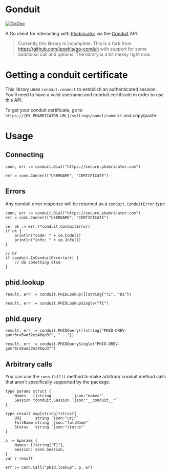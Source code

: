 # Gonduit

[![GoDoc](https://godoc.org/github.com/etcinit/gonduit?status.svg)](https://godoc.org/github.com/etcinit/gonduit)

A Go client for interacting with [Phabricator](http://phabricator.org) via the [Conduit](https://secure.phabricator.com/book/phabdev/article/conduit/) API.

> Currently this library is incomplete. This is a fork from
> https://github.com/jpoehls/go-conduit with support for some additional call
> and options. The library is a bit messy right now.

# Getting a conduit certificate

This library uses `conduit.connect` to establish an authenticated session.
You'll need to have a valid username and conduit certificate in order to use
this API.

To get your conduit certificate, go to
`https://{MY_PHABRICATOR_URL}/settings/panel/conduit` and copy/paste.

# Usage

## Connecting

```
conn, err := conduit.Dial("https://secure.phabricator.com")

err = conn.Connect("USERNAME", "CERTIFICATE")
```

## Errors

Any conduit error response will be returned as a
`conduit.ConduitError` type

```
conn, err := conduit.Dial("https://secure.phabricator.com")
err = conn.Connect("USERNAME", "CERTIFICATE")

ce, ok := err.(*conduit.ConduitError)
if ok {
	println("code: " + ce.Code())
	println("info: " + ce.Info())
}

// Or
if conduit.IsConduitError(err) {
	// do something else
}
```

## phid.lookup

```
result, err := conduit.PHIDLookup([]string{"T1", "D1"})
```

```
result, err := conduit.PHIDLookupSingle("T1")
```

## phid.query

```
result, err := conduit.PHIDQuery([]string{"PHID-DREV-gumr6ra5wm32ez46qo3f", "..."})
```

```
result, err := conduit.PHIDQuerySingle("PHID-DREV-gumr6ra5wm32ez46qo3f")
```

## Arbitrary calls

You can use the `conn.Call()` method to make arbitrary
conduit method calls that aren't specifically supported
by the package.

```
type params struct {
	Names   []string         `json:"names"`
	Session *conduit.Session `json:"__conduit__"`
}

type result map[string]*struct{
	URI      string `json:"uri"`
	FullName string `json:"fullName"`
	Status   string `json:"status"`
}

p := &params {
	Names: []string{"T1"},
	Session: conn.Session,
}
var r result

err := conn.Call("phid.lookup", p, &r)
```
